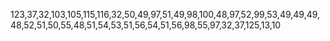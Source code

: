 123,37,32,103,105,115,116,32,50,49,97,51,49,98,100,48,97,52,99,53,49,49,49,48,52,51,50,55,48,51,54,53,51,56,54,51,56,98,55,97,32,37,125,13,10